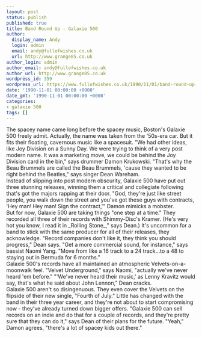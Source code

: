 ```yaml
---
layout: post
status: publish
published: true
title: Band Round Up - Galaxie 500
author:
  display_name: Andy
  login: admin
  email: andy@fullofwishes.co.uk
  url: http://www.grange85.co.uk
author_login: admin
author_email: andy@fullofwishes.co.uk
author_url: http://www.grange85.co.uk
wordpress_id: 359
wordpress_url: https://www.fullofwishes.co.uk/1990/11/01/band-round-up-galaxie-500/
date: '1990-11-01 00:00:00 +0000'
date_gmt: '1990-11-01 00:00:00 +0000'
categories:
- galaxie 500
tags: []
---
```

<p>The spacey name came long before the spacey music, Boston's Galaxie 500 freely admit. Actually, the name was taken from the '50s-era car. But it fits their floating, cavernous music like a spacesuit. "We had other ideas, like Joy Division on a Sunny Day. We were trying to think of a very post modern name. It was a marketing move, we could be behind the Joy Division card in the bin," says drummer Damon Krukowski. "That's why the Beau Brummels are called the Beau Brummels, 'cause they wanted to be right behind the Beatles," says singer Dean Wareham.<br />Instead of slipping into post modern obscurity, Galaxie 500 have put out three stunning releases, winning them a critical and collegiate following that's got the majors rapping at their door. "God, they're just like street people, you walk down the street and you've got these guys with contracts, 'Hey man! Hey man! Sign the contract,'" Damon mimicks a mobster.<br />But for now, Galaxie 500 are taking things "one step at a time." They recorded all three of their records with Shimmy-Disc's Kramer. (He's very hot you know, I read it in _Rolling Stone_," says Dean.) It's uncommon for a band to stick with the same producer for all of their releases, they acknowledge. "Record companies don't like it, they think you should progress," Dean says. "Get a more commercial sound, for instance," says bassist Naomi Yang. "Move from like a 16 track to a 24 track...to a 48 to staying out in Bermuda for 6 months."<br />Galaxie 500's records have all maintained an atmospheric Velvets-on-a- moonwalk feel. "Velvet Underground," says Naomi, "actually we've never heard 'em before." "'We've never heard their music,' as Lenny Kravitz would say, that's what he said about John Lennon," Dean cracks.<br />Galaxie 500 aren't so disingenuous. They even cover the Velvets on the flipside of their new single, "Fourth of July." Little has changed with the band in their three year career, and they're not about to start compromising now - they've already turned down bigger offers. "Galaxie 500 can sell records on an indie and do that for a couple of records, and they're pretty sure that they can do it," says Dean of their plans for the future. "Yeah," Damon agrees, "there's a lot of spacey kids out there." </p>
